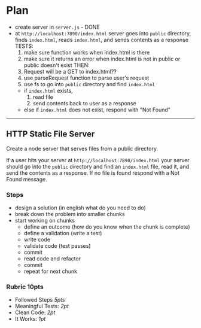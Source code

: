 # Plan

- create server in `server.js` - DONE
- at `http://localhost:7890/index.html` server goes into `public` directory, finds `index.html`, reads `index.html`, and sends contents as a response
  TESTS:
  1. make sure function works when index.html is there
  2. make sure it returns an error when index.html is not in public or public doesn't exist
  THEN:
  1. Request will be a GET to index.html??
  2. use parseRequest function to parse user's request
  3. use fs to go into `public` directory and find `index.html` 
    * if `index.html` exists, 
      1. read file
      2. send contents back to user as a response
    * else if `index.html` does not exist, respond with "Not Found"

-------------------------------

## HTTP Static File Server

Create a node server that serves files from a public directory.

If a user hits your server at `http://localhost:7890/index.html`
your server should go into the `public` directory and find an
`index.html` file, read it, and send the contents as a response.
If no file is found respond with a Not Found message.

### Steps

* design a solution (in english what do you need to do)
* break down the problem into smaller chunks
* start working on chunks
  * define an outcome (how do you know when the chunk is complete)
  * define a validation (write a test)
  * write code
  * validate code (test passes)
  * commit
  * read code and refactor
  * commit
  * repeat for next chunk

### Rubric **10pts**

* Followed Steps *5pts*
* Meaningful Tests: *2pt*
* Clean Code: *2pt*
* It Works: *1pt*